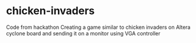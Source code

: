 # chicken-invaders
Code from hackathon
Creating a game similar to chicken invaders on Altera cyclone board and sending it on a monitor using VGA controller
